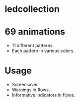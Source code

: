 # ledcollection

# 69 animations
* 11 different patterns.
* Each pattern in various colors.

# Usage
* Screensaver
* Warnings in flows.
* Informative indicators in flows.
